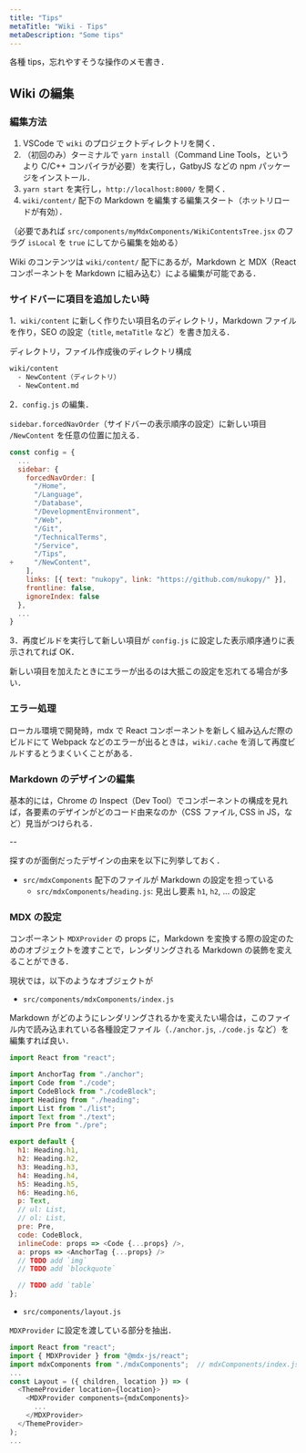 ```yaml
---
title: "Tips"
metaTitle: "Wiki - Tips"
metaDescription: "Some tips"
---
```


各種 tips，忘れやすそうな操作のメモ書き．

## Wiki の編集

### 編集方法

1. VSCode で `wiki` のプロジェクトディレクトリを開く．
2. （初回のみ）ターミナルで `yarn install`（Command Line Tools，というより C/C++ コンパイラが必要）を実行し，GatbyJS などの npm パッケージをインストール．
3. `yarn start` を実行し，`http://localhost:8000/` を開く．
4. `wiki/content/` 配下の Markdown を編集する編集スタート（ホットリロードが有効）．

（必要であれば `src/components/myMdxComponents/WikiContentsTree.jsx` のフラグ `isLocal` を `true` にしてから編集を始める）

Wiki のコンテンツは `wiki/content/` 配下にあるが，Markdown と MDX（React コンポーネントを Markdown に組み込む）による編集が可能である．

### サイドバーに項目を追加したい時

1．`wiki/content` に新しく作りたい項目名のディレクトリ，Markdown ファイルを作り，SEO の設定（`title`, `metaTitle` など）を書き加える．

ディレクトリ，ファイル作成後のディレクトリ構成

```sh
wiki/content
  - NewContent（ディレクトリ）
  - NewContent.md
```

2．`config.js` の編集．

`sidebar.forcedNavOrder`（サイドバーの表示順序の設定）に新しい項目 `/NewContent` を任意の位置に加える．

```js
const config = {
  ...
  sidebar: {
    forcedNavOrder: [
      "/Home",
      "/Language",
      "/Database",
      "/DevelopmentEnvironment",
      "/Web",
      "/Git",
      "/TechnicalTerms",
      "/Service",
      "/Tips",
+     "/NewContent",
    ],
    links: [{ text: "nukopy", link: "https://github.com/nukopy/" }],
    frontline: false,
    ignoreIndex: false
  },
  ...
}
```

3．再度ビルドを実行して新しい項目が `config.js` に設定した表示順序通りに表示されてれば OK．

新しい項目を加えたときにエラーが出るのは大抵この設定を忘れてる場合が多い．

### エラー処理

ローカル環境で開発時，mdx で React コンポーネントを新しく組み込んだ際のビルドにて Webpack などのエラーが出るときは，`wiki/.cache` を消して再度ビルドするとうまくいくことがある．

### Markdown のデザインの編集

基本的には，Chrome の Inspect（Dev Tool）でコンポーネントの構成を見れば，各要素のデザインがどのコード由来なのか（CSS ファイル, CSS in JS，など）見当がつけられる．

--

探すのが面倒だったデザインの由来を以下に列挙しておく．

- `src/mdxComponents` 配下のファイルが Markdown の設定を担っている
  - `src/mdxComponents/heading.js`: 見出し要素 `h1`, `h2`, ... の設定

### MDX の設定

コンポーネント `MDXProvider` の props に，Markdown を変換する際の設定のためのオブジェクトを渡すことで，レンダリングされる Markdown の装飾を変えることができる．

現状では，以下のようなオブジェクトが

- `src/components/mdxComponents/index.js`

Markdown がどのようにレンダリングされるかを変えたい場合は，このファイル内で読み込まれている各種設定ファイル（`./anchor.js`, `./code.js` など）を編集すれば良い．

```js
import React from "react";

import AnchorTag from "./anchor";
import Code from "./code";
import CodeBlock from "./codeBlock";
import Heading from "./heading";
import List from "./list";
import Text from "./text";
import Pre from "./pre";

export default {
  h1: Heading.h1,
  h2: Heading.h2,
  h3: Heading.h3,
  h4: Heading.h4,
  h5: Heading.h5,
  h6: Heading.h6,
  p: Text,
  // ul: List,
  // ol: List,
  pre: Pre,
  code: CodeBlock,
  inlineCode: props => <Code {...props} />,
  a: props => <AnchorTag {...props} />
  // TODO add `img`
  // TODO add `blockquote`

  // TODO add `table`
};
```

- `src/components/layout.js`

`MDXProvider` に設定を渡している部分を抽出．

```js
import React from "react";
import { MDXProvider } from "@mdx-js/react";
import mdxComponents from "./mdxComponents";  // mdxComponents/index.js を読み込み
...
const Layout = ({ children, location }) => (
  <ThemeProvider location={location}>
    <MDXProvider components={mdxComponents}>
      ...
    </MDXProvider>
  </ThemeProvider>
);
...
```
